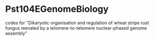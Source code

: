 # Pst104EGenomeBiology

codes for "Dikaryotic organisation and regulation of wheat stripe rust fungus reevaled by a telomere-to-telomere nuclear-phased genome assembly"

